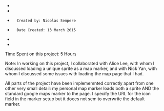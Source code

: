 *
*
*		Created by: Nicolas Sempere
*		Date Created: 13 March 2015
*
*

Time Spent on this project: 5 Hours

Note: In working on this project, I collaborated with Alice Lee,
	  with whom I discussed loading a unique sprite as a map marker,
	  and with Nick Yan, with whom I discussed some issues with loading 
	  the map page that I had.

All parts of the project have been implememnted correctly apart from one other
very small detail: my personal map marker loads both a sprite AND the
standard google maps marker to the page. I specify the URL for the icon field
in the marker setup but it doees not sem to overwrite the default  marker.
